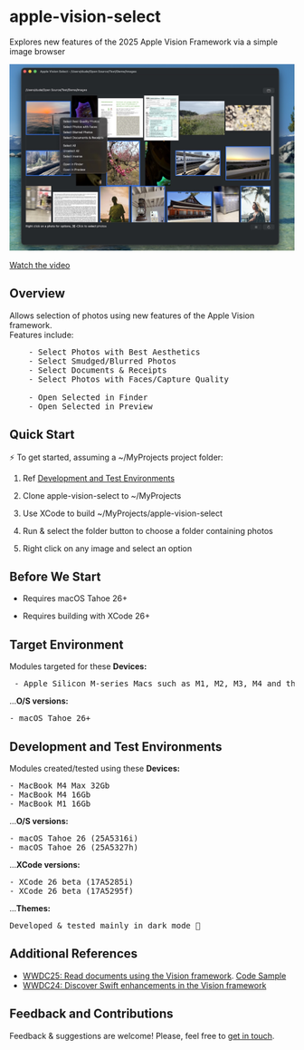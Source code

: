 # apple-vision-select

Explores new features of the 2025 Apple Vision Framework via a simple image browser

![apple-intelligence](https://github.com/on-device-ml/apple-vision-select/blob/main/avs-screenshot.jpg)

[Watch the video](https://youtu.be/1yFvaguALEk)

## Overview

Allows selection of photos using new features of the Apple Vision framework.<br>
Features include:

<pre>
    - Select Photos with Best Aesthetics
    - Select Smudged/Blurred Photos
    - Select Documents & Receipts
    - Select Photos with Faces/Capture Quality
    
    - Open Selected in Finder
    - Open Selected in Preview
</pre>

## Quick Start

⚡️ To get started, assuming a ~/MyProjects project folder:

1) Ref  [Development and Test Environments](#development-and-test-environments)

2) Clone apple-vision-select to ~/MyProjects

3) Use XCode to build ~/MyProjects/apple-vision-select

4) Run & select the folder button to choose a folder containing photos

5) Right click on any image and select an option


## Before We Start

- Requires macOS Tahoe 26+

- Requires building with XCode 26+


## Target Environment

Modules targeted for these **Devices:**<br>
<pre>
 - Apple Silicon M-series Macs such as M1, M2, M3, M4 and their Pro, Max, and Ultra versions
</pre>

...**O/S versions:**<br>
<pre>
- macOS Tahoe 26+
</pre>


## Development and Test Environments

Modules created/tested using these **Devices:**<br>
<pre>
- MacBook M4 Max 32Gb
- MacBook M4 16Gb
- MacBook M1 16Gb
</pre>

...**O/S versions:**<br>
<pre>
- macOS Tahoe 26 (25A5316i)
- macOS Tahoe 26 (25A5327h)
</pre>

...**XCode versions:**<br>
<pre>
- XCode 26 beta (17A5285i)
- XCode 26 beta (17A5295f)
</pre>
    
...**Themes:**<br>
<pre>
Developed & tested mainly in dark mode 🌙
</pre>


## Additional References

- [WWDC25: Read documents using the Vision framework](https://www.youtube.com/watch?v=H-GCNsXdKzM). [Code Sample](https://developer.apple.com/documentation/vision/recognize-tables-within-a-document)
- [WWDC24: Discover Swift enhancements in the Vision framework](https://www.youtube.com/watch?v=OkkVZJfp2MQ)


## Feedback and Contributions

Feedback & suggestions are welcome! Please, feel free to [get in touch](https://github.com/apple-vision-select).
